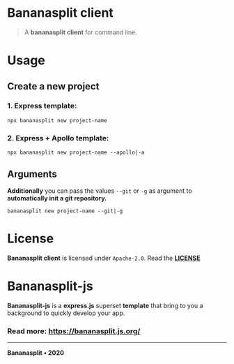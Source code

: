 # Bananasplit client
> A **bananasplit client** for command line.

# Usage

## Create a new project

### 1. Express template:
```
npx bananasplit new project-name
```

### 2. Express + Apollo template:
```
npx bananasplit new project-name --apollo|-a
```

## Arguments
**Additionally** you can pass the values `--git` or `-g` as argument to **automatically init a git repository.**

```
bananasplit new project-name --git|-g
```

# License
**Bananasplit client** is licensed under `Apache-2.0`. Read the **[LICENSE](https://github.com/bananasplit-js/bananasplit-client/blob/master/LICENSE)**

# Bananasplit-js
**Bananasplit-js** is a **express.js** superset **template** that bring to you a background to quickly develop your app.

### Read more: https://bananasplit.js.org/

---
**Bananasplit • 2020**
